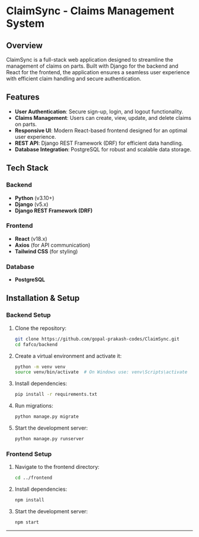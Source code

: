 # ClaimSync - Claims Management System

## Overview
ClaimSync is a full-stack web application designed to streamline the management of claims on parts. Built with Django for the backend and React for the frontend, the application ensures a seamless user experience with efficient claim handling and secure authentication.

## Features
- **User Authentication**: Secure sign-up, login, and logout functionality.
- **Claims Management**: Users can create, view, update, and delete claims on parts.
- **Responsive UI**: Modern React-based frontend designed for an optimal user experience.
- **REST API**: Django REST Framework (DRF) for efficient data handling.
- **Database Integration**: PostgreSQL for robust and scalable data storage.

## Tech Stack
### Backend
- **Python** (v3.10+)
- **Django** (v5.x)
- **Django REST Framework (DRF)**

### Frontend
- **React** (v18.x)
- **Axios** (for API communication)
- **Tailwind CSS** (for styling)

### Database
- **PostgreSQL**

## Installation & Setup
### Backend Setup
1. Clone the repository:
   ```bash
   git clone https://github.com/gopal-prakash-codes/ClaimSync.git
   cd fafco/backend
   ```
2. Create a virtual environment and activate it:
   ```bash
   python -m venv venv
   source venv/bin/activate  # On Windows use: venv\Scripts\activate
   ```
3. Install dependencies:
   ```bash
   pip install -r requirements.txt
   ```
4. Run migrations:
   ```bash
   python manage.py migrate
   ```
5. Start the development server:
   ```bash
   python manage.py runserver
   ```

### Frontend Setup
1. Navigate to the frontend directory:
   ```bash
   cd ../frontend
   ```
2. Install dependencies:
   ```bash
   npm install
   ```
3. Start the development server:
   ```bash
   npm start
   ```

---